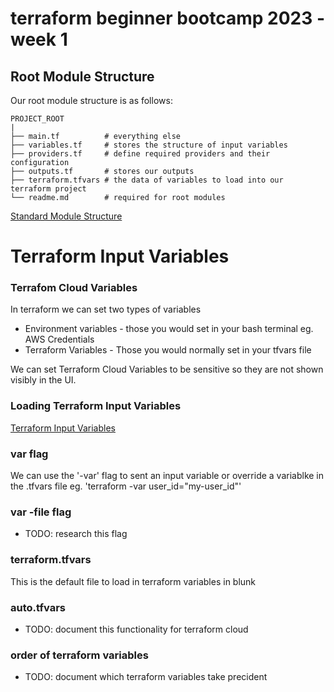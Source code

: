 # terraform beginner bootcamp 2023 - week 1

## Root Module Structure

Our root module structure is as follows:
```
PROJECT_ROOT
|
├── main.tf          # everything else
├── variables.tf     # stores the structure of input variables
├── providers.tf     # define required providers and their configuration
├── outputs.tf       # stores our outputs
├── terraform.tfvars # the data of variables to load into our terraform project
└── readme.md        # required for root modules
```

[Standard Module Structure](https://developer.hashicorp.com/terraform/language/modules/develop/structure)

# Terraform Input Variables
### Terrafom Cloud Variables

In terraform we can set two types of variables
- Environment variables - those you would set in your bash terminal eg. AWS Credentials
- Terraform Variables - Those you would normally set in your tfvars file

We can set Terraform Cloud Variables to be sensitive so they are not shown visibly in the UI.

### Loading Terraform Input Variables
[Terraform Input Variables](https://developer.hashicorp.com/terraform/language/values/variables)

### var flag
We can use the '-var' flag to sent an input variable or override a variablke in the .tfvars file eg. 'terraform -var user_id="my-user_id"'

### var -file flag

- TODO: research this flag

### terraform.tfvars

This is the default file to load in terraform variables in blunk

### auto.tfvars

- TODO: document this functionality for terraform cloud

### order of terraform variables

- TODO: document which terraform variables take precident

